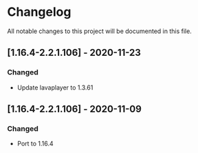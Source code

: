 # Changelog
All notable changes to this project will be documented in this file.

## [1.16.4-2.2.1.106] - 2020-11-23
### Changed
 - Update lavaplayer to 1.3.61

## [1.16.4-2.2.1.106] - 2020-11-09
### Changed
 - Port to 1.16.4

